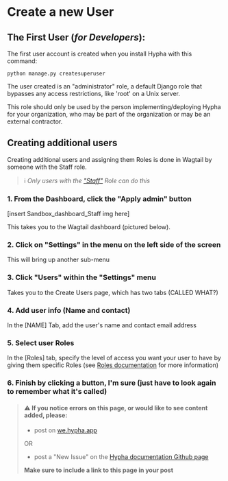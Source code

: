 # Create a new User

## The First User (_for Developers_):

The first user account is created when you install Hypha with this command:

```
python manage.py createsuperuser
```

The user created is an "administrator" role, a default Django role that bypasses any access restrictions, like 'root' on a Unix server.

This role should only be used by the person implementing/deploying Hypha for your organization, who may be part of the organization or may be an external contractor.


## Creating additional users

Creating additional users and assigning them Roles is done in Wagtail by someone with the Staff role.

> ℹ️ _Only users with the_ [_"Staff"_](/gettingstarted_overview/gettingstarted_overview/hypha_roles.md) _Role can do this_

### 1. From the Dashboard, click the "Apply admin" button

\[insert Sandbox\_dashboard\_Staff img here]

This takes you to the Wagtail dashboard (pictured below).

### 2. Click on "Settings" in the menu on the left side of the screen

This will bring up another sub-menu

### 3. Click "Users" within the "Settings" menu

Takes you to the Create Users page, which has two tabs (CALLED WHAT?)

### 4. Add user info (Name and contact)

In the \[NAME] Tab, add the user's name and contact email address

### 5. Select user Roles

In the \[Roles] tab, specify the level of access you want your user to have by giving them specific Roles (see [Roles documentation](../../gettingstarted\_overview/gettingstarted\_overview/hypha\_roles.md%C3%9F) for more information)

### 6. Finish by clicking a button, I'm sure (just have to look again to remember what it's called)

> #### ⚠️ If you notice errors on this page, or would like to see content added, please:
>
> * post on [we.hypha.app](https://github.com/HyphaApp/hypha-docs/tree/d18f0a73a801778bd0eae53bce657858317053ba/gettingstarted\_overview/we.hypha.app)
>
> OR
>
> * post a "New Issue" on the [Hypha documentation Github page](https://github.com/HyphaApp/hypha-docs/issues)
>
> **Make sure to include a link to this page in your post**
